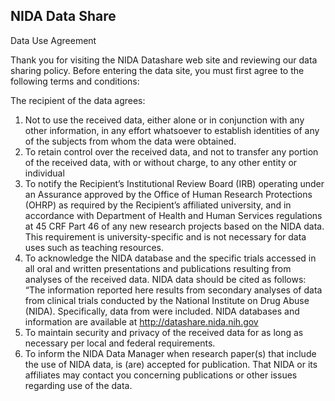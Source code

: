 
## NIDA Data Share

Data Use Agreement

Thank you for visiting the NIDA Datashare web site and reviewing our
data sharing policy. Before entering the data site, you must first agree
to the following terms and conditions:

The recipient of the data agrees:

1.  Not to use the received data, either alone or in conjunction with
    any other information, in any effort whatsoever to establish
    identities of any of the subjects from whom the data were obtained.
2.  To retain control over the received data, and not to transfer any
    portion of the received data, with or without charge, to any other
    entity or individual
3.  To notify the Recipient’s Institutional Review Board (IRB) operating
    under an Assurance approved by the Office of Human Research
    Protections (OHRP) as required by the Recipient’s affiliated
    university, and in accordance with Department of Health and Human
    Services regulations at 45 CRF Part 46 of any new research projects
    based on the NIDA data. This requirement is university-specific and
    is not necessary for data uses such as teaching resources.
4.  To acknowledge the NIDA database and the specific trials accessed in
    all oral and written presentations and publications resulting from
    analyses of the received data. NIDA data should be cited as follows:
    “The information reported here results from secondary analyses of
    data from clinical trials conducted by the National Institute on
    Drug Abuse (NIDA). Specifically, data from
    <actual protocol number and title> were included. NIDA databases and
    information are available at <http://datashare.nida.nih.gov>
5.  To maintain security and privacy of the received data for as long as
    necessary per local and federal requirements.
6.  To inform the NIDA Data Manager when research paper(s) that include
    the use of NIDA data, is (are) accepted for publication. That NIDA
    or its affiliates may contact you concerning publications or other
    issues regarding use of the data.
